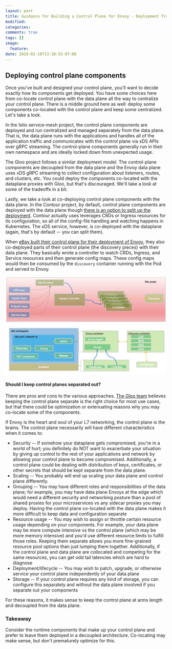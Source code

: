 ```yaml
---
layout: post
title: Guidance for Building a Control Plane for Envoy - Deployment Tradeoffs
modified:
categories: 
comments: true
tags: []
image:
  feature:
date: 2019-02-18T13:38:53-07:00
---
```


## Deploying control plane components

Once you've built and designed your control plane, you'll want to decide exactly how its components get deployed. You have some choices here from co-locate control plane with the data plane all the way to centralize your control plane. There is a middle ground here as well: deploy some components co-located with the control plane and keep some centralized. Let's take a look.

In the Istio service-mesh project, the control plane components are deployed and run centralized and managed separately from the data plane. That is, the data plane runs with the applications and handles all of the application traffic and communicates with the control plane via xDS APIs over gRPC streaming. The control-plane components generally run in their own namespace and are ideally locked down from unexpected usage. 

The Gloo project follows a similar deployment model. The control-plane components are decoupled from the data plane and the Envoy data plane uses xDS gRPC streaming to collect configuration about listeners, routes, and clusters, etc. You could deploy the components co-located with the dataplane proxies with Gloo, but that's discouraged. We'll take a look at some of the tradeoffs in a bit.

Lastly, we take a look at co-deploying control plane components with the data plane. In the Contour project, by default, control plane components are deployed with the data plane though [there is an option to split up the deployment](https://github.com/heptio/contour/blob/master/docs/deploy-seperate-pods.md). Contour actually uses leverages CRDs or Ingress resources for its configuration, so all of the config-file handling and watching happens in Kubernetes. The xDS service, however, is co-deployed with the dataplane (again, that's by default -- you can split them).

When [eBay built their control plane for their deployment of Envoy]( https://www.youtube.com/watch?v=a1tXFUrqt5M&list=PLj6h78yzYM2PF_iYEBntfR0m4KAZET18Q&index=14&t=0s), they also co-deployed parts of their control plane (the discovery pieces) with their data plane. They basically wrote a controller to watch CRDs, Ingress, and Service resources and then generate config maps. These config maps would then be consumed by the `discovery` container running with the Pod and served to Envoy.

![](/images/control-plane/ebay-control-plane.png)
![](/images/control-plane/double-click-ebay-control-plane.png)

#### Should I keep control planes separated out?

There are pros and cons to the various approaches. [The Gloo team](https://github.com/solo-io/gloo/graphs/contributors) believes keeping the control plane separate is the right choice for most use cases, but that there could be optimization or extenuating reasons why you may co-locate some of the components. 

If Envoy is the heart and soul of your L7 networking, the control plane is the brains. The control plane necessarily will have different characteristics when it comes to:

* Security -- If somehow your dataplane gets compromised, you're in a world of hurt; you definitely do NOT want to exacerbate your situation by giving up control to the rest of your applications and network by allowing your control plane to become compromised. Additionally, a control plane could be dealing with distribution of keys, certificates, or other secrets that should be kept separate from the data plane. 
* Scaling --  You probably will end up scaling your data plane and control plane differently. 
* Grouping -- You may have different roles and responsibilities of the data plane; for example, you may have data plane Envoys at the edge which would need a different security and networking posture than a pool of shared proxies for your microservices vs any sidecar proxies you may deploy. Having the control plane co-located with the data plane makes it more difficult to keep data and configuration separate
* Resource usage -- You may wish to assign or throttle certain resource usage depending on your components. For example, your data plane may be more compute intensive vs the control plane (which may be more memory intensive) and you'd use different resource limits to fulfill those roles. Keeping them separate allows you more fine-grained resource pool options than just lumping them together. Additionally, if the control plane and data plane are collocated and competing for the same resources, you can get odd tail latencies which are hard to diagnose
* Deployment/lifecycle -- You may wish to patch, upgrade, or otherwise service your control plane independently of your data plane
* Storage -- If your control plane requires any kind of storage, you can configure this separately and without the data plane involved if you separate out your components


For these reasons, it makes sense to keep the control plane at arms length and decoupled from the data plane. 

### Takeaway

Consider the runtime components that make up your control plane and prefer to leave them deployed in a decoupled architecture. Co-locating may make sense, but don't prematurely optimize for this. 